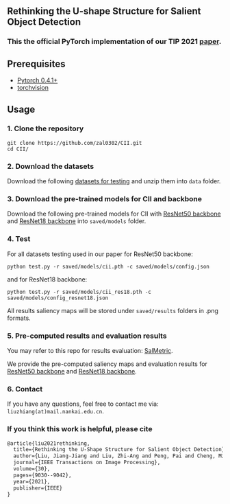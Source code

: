 ## Rethinking the U-shape Structure for Salient Object Detection

### This the official PyTorch implementation of our TIP 2021 [paper](https://mftp.mmcheng.net/Papers/21TIP-CII.pdf).

## Prerequisites

- [Pytorch 0.4.1+](http://pytorch.org/)
- [torchvision](http://pytorch.org/)


## Usage

### 1. Clone the repository

```shell
git clone https://github.com/zal0302/CII.git
cd CII/
```

### 2. Download the datasets

Download the following [datasets for testing](https://drive.google.com/file/d/1jIL3Yvly4l4l_OggljjreD87pJIm_6rm/view?usp=sharing) and unzip them into `data` folder.

### 3. Download the pre-trained models for CII and backbone

Download the following pre-trained models for CII with [ResNet50 backbone](https://drive.google.com/file/d/1JcePr4FwWMedhFHeClYF1v_MIYwJGOF0/view?usp=sharing) and [ResNet18 backbone](https://drive.google.com/file/d/1DL860taDrmDUv-Am49AQZsdcF4Ey2-2t/view?usp=sharing) into `saved/models` folder. 

### 4. Test

For all datasets testing used in our paper for ResNet50 backbone:

```shell
python test.py -r saved/models/cii.pth -c saved/models/config.json
```

and for ResNet18 backbone:

```shell
python test.py -r saved/models/cii_res18.pth -c saved/models/config_resnet18.json
```

All results saliency maps will be stored under `saved/results` folders in .png formats.

### 5. Pre-computed results and evaluation results

You may refer to this repo for results evaluation: [SalMetric](https://github.com/Andrew-Qibin/SalMetric).

We provide the pre-computed saliency maps and evaluation results for [ResNet50 backbone](https://drive.google.com/file/d/11Uj2-qNDyASrfvdXj2uE9Zm7xiYYwNEM/view?usp=sharing) and [ResNet18 backbone](https://drive.google.com/file/d/1Q53oKWTNA9KznWmbXGm2IhY_2yeYvF1E/view?usp=sharing).

### 6. Contact

If you have any questions, feel free to contact me via: `liuzhiang(at)mail.nankai.edu.cn`.


### If you think this work is helpful, please cite

```latex
@article{liu2021rethinking,
  title={Rethinking the U-Shape Structure for Salient Object Detection},
  author={Liu, Jiang-Jiang and Liu, Zhi-Ang and Peng, Pai and Cheng, Ming-Ming},
  journal={IEEE Transactions on Image Processing},
  volume={30},
  pages={9030--9042},
  year={2021},
  publisher={IEEE}
}
```
